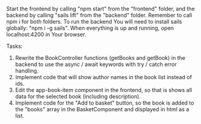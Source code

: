 Start the frontend by calling "npm start" from the "frontend" folder, and the backend by calling "sails lift" from the "backend" folder. 
Remember to call npm i for both folders. 
To run the backend You will need to install sails globally: "npm i -g sails".
When everything is up and running, open localhost:4200 in Your browser.

Tasks:
1. Rewrite the BookController functions (getBooks and getBook) in the backend to use the async / await keywords with try / catch error handling.
2. Implement code that will show author names in the book list instead of ids.
3. Edit the app-book-item component in the frontend, so that is shows all data for the selected book (including description).
4. Implement code for the "Add to basket" button, so the book is added to the "books" array in the BasketComponent and displayed in html as a list.
